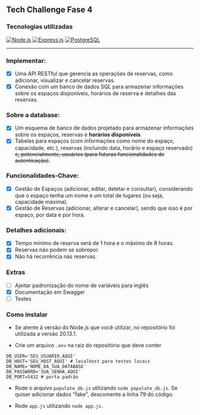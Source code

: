 ﻿## Tech Challenge Fase 4

### Tecnologias utilizadas

[![Node.js](https://img.shields.io/badge/Node.js-20.13.1-green.svg?style=flat-square)](https://nodejs.org/)
[![Express.js](https://img.shields.io/badge/Express.js-4.19.2-brightgreen.svg?style=flat-square)](https://expressjs.com/)
[![PostgreSQL](https://img.shields.io/badge/PostgreSQL-16.3-blue.svg?style=flat-square)](https://www.postgresql.org/)

---

### Implementar:


- [x] Uma API RESTful que gerencia as operações de reservas, como adicionar, visualizar e cancelar reservas.
- [x] Conexão com um banco de dados SQL para armazenar informações sobre os espaços disponíveis, horários de reserva e detalhes das reservas.

### Sobre a database:

- [x] Um esquema de banco de dados projetado para armazenar informações sobre os espaços, reservas e **horários disponíveis**.
- [x] Tabelas para espaços (com informações como nome do espaço, capacidade, etc.), reservas (incluindo data, horário e espaço reservado) ~~e, potencialmente, usuários (para futuras funcionalidades de autenticação)~~.

### Funcionalidades-Chave:

- [x] Gestão de Espaços (adicionar, editar, deletar e consultar), considerando que o espaço tenha um nome e um total de lugares (ou seja, capacidade máxima).
- [x] Gestão de Reservas (adicionar, alterar e cancelar), sendo que isso é por espaço, por data e por hora.

### Detalhes adicionais:

- [x] Tempo mínimo de reserva será de 1 hora e o máximo de 8 horas.
- [x] Reservas não podem se sobrepor.
- [x] Não há recorrência nas reservas.

### Extras

- [ ] Ajeitar padronização do nome de variáveis para inglês
- [x] Documentação em Swagger
- [ ] Testes

### Como instalar

- Se atente à versão do Node.js que você utilizar, no repositório foi utilizada a versão 20.13.1.

- Crie um arquivo `.env` na raiz do repositório que deve conter

```
DB_USER='SEU_USUARIO_AQUI'
DB_HOST='SEU_HOST_AQUI' # localhost para testes locais
DB_NAME='NOME_DA_SUA_DATABASE'
DB_PASSWORD='SUA_SENHA_AQUI'
DB_PORT=5432 # porta padrão
```

- Rode o arquivo `populate_db.js` utilizando `node populate_db.js`. Se quiser adicionar dados "fake", descomente a linha 79 do código.

- Rode `app.js` utilizando `node app.js`.
